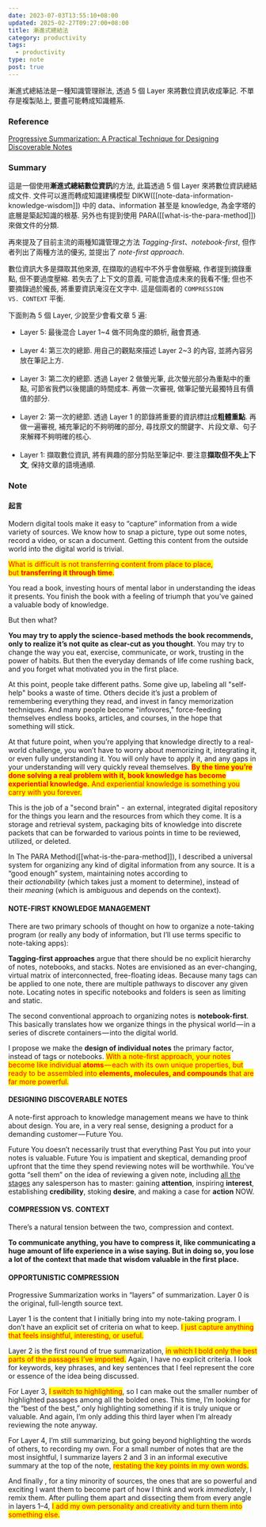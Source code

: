 ```yaml
---
date: 2023-07-03T13:55:10+08:00
updated: 2025-02-27T09:27:00+08:00
title: 漸進式總結法
category: productivity
tags:
  - productivity
type: note
post: true
---
```


漸進式總結法是一種知識管理辦法, 透過 5 個 Layer 來將數位資訊收成筆記. 不單存是複製貼上, 要盡可能轉成知識體系.

<!--more-->

### Reference

[Progressive Summarization: A Practical Technique for Designing Discoverable Notes](https://fortelabs.com/blog/progressive-summarization-a-practical-technique-for-designing-discoverable-notes/)

### Summary

這是一個使用**漸進式總結數位資訊**的方法, 此篇透過 5 個 Layer 來將數位資訊總結成文件.
文件可以進而轉成知識建構模型 DIKW([[note-data-information-knowledge-wisdom]]) 中的 data、information 甚至是 knowledge, 為金字塔的底層是築起知識的根基. 另外也有提到使用  PARA([[what-is-the-para-method]]) 來做文件的分類. 

再來提及了目前主流的兩種知識管理之方法 *Tagging-first*、*notebook-first*, 但作者列出了兩種方法的優劣, 並提出了 *note-first approach*.

數位資訊大多是擷取其他來源, 在擷取的過程中不外乎會做壓縮, 作者提到摘錄重點, 但不要過度壓縮. 若失去了上下文的意義, 可能會造成未來的我看不懂; 但也不要摘錄過於攏長, 將重要資訊淹沒在文字中. 這是個兩者的  `COMPRESSION VS. CONTEXT` 平衡.

下面則為 5 個 Layer, 少說至少會看文章 5 遍:

- Layer 5: 最後混合 Layer 1~4 做不同角度的頗析, 融會貫通.</br></br>
- Layer 4: 第三次的總節. 用自己的觀點來描述 Layer 2~3 的內容, 並將內容另放在筆記上方.</br></br>
- Layer 3: 第二次的總節. 透過 Layer 2 做螢光筆, 此次螢光部分為重點中的重點, 可節省我們以後閱讀的時間成本. 再做一次審視, 做筆記螢光最獨特且有價值的部分.</br></br>
- Layer 2: 第一次的總節. 透過 Layer 1 的節錄將重要的資訊標註成**粗體重點**. 再做一遍審視, 補充筆記的不夠明確的部分, 尋找原文的關鍵字、片段文章、句子來解釋不夠明確的核心.</br></br>
- Layer 1: 擷取數位資訊, 將有興趣的部分剪貼至筆記中. 要注意**擷取但不失上下文**, 保持文章的語境通順.

### Note

#### 起言

Modern digital tools make it easy to “capture” information from a wide variety of sources. We know how to snap a picture, type out some notes, record a video, or scan a document. Getting this content from the outside world into the digital world is trivial.

<span style="background-color:yellow;color:red">What is difficult is not transferring content from place to place, but **transferring it through time**.</span>

You read a book, investing hours of mental labor in understanding the ideas it presents. You finish the book with a feeling of triumph that you’ve gained a valuable body of knowledge.

But then what?

**You may try to apply the science-based methods the book recommends, only to realize it’s not quite as clear-cut as you thought**. You may try to change the way you eat, exercise, communicate, or work, trusting in the power of habits. But then the everyday demands of life come rushing back, and you forget what motivated you in the first place.

At this point, people take different paths. Some give up, labeling all "self-help" books a waste of time. Others decide it’s just a problem of remembering everything they read, and invest in fancy memorization techniques. And many people become "infovores," force-feeding themselves endless books, articles, and courses, in the hope that something will stick.

At that future point, when you’re applying that knowledge directly to a real-world challenge, you won’t have to worry about memorizing it, integrating it, or even fully understanding it. You will only have to apply it, and any gaps in your understanding will very quickly reveal themselves. <span style="background-color:yellow;color:red">**By the time you’re done solving a real problem with it, book knowledge has become experiential knowledge.** And experiential knowledge is something you carry with you forever.</span>

This is the job of a "second brain" -  an external, integrated digital repository for the things you learn and the resources from which they come. It is a storage and retrieval system, packaging bits of knowledge into discrete packets that can be forwarded to various points in time to be reviewed, utilized, or deleted.

In The PARA Method([[what-is-the-para-method]]), I described a universal system for organizing any kind of digital information from any source. It is a “good enough” system, maintaining notes according to their _actionability_ (which takes just a moment to determine), instead of their _meaning_ (which is ambiguous and depends on the context).

#### NOTE-FIRST KNOWLEDGE MANAGEMENT

There are two primary schools of thought on how to organize a note-taking program (or really any body of information, but I’ll use terms specific to note-taking apps):

**Tagging-first approaches** argue that there should be no explicit hierarchy of notes, notebooks, and stacks. Notes are envisioned as an ever-changing, virtual matrix of interconnected, free-floating ideas. Because many tags can be applied to one note, there are multiple pathways to discover any given note. Locating notes in specific notebooks and folders is seen as limiting and static.

The second conventional approach to organizing notes is **notebook-first**. This basically translates how we organize things in the physical world — in a series of discrete containers — into the digital world.

I propose we make the **design of individual notes** the primary factor, instead of tags or notebooks. <span style="background-color:yellow;color:red">With a note-first approach, your notes become like individual **atoms** — each with its own unique properties, but ready to be assembled into **elements, molecules, and compounds** that are far more powerful.</span>

#### DESIGNING DISCOVERABLE NOTES

A note-first approach to knowledge management means we have to think about design. You are, in a very real sense, designing a product for a demanding customer — Future You.

Future You doesn’t necessarily trust that everything Past You put into your notes is valuable. Future You is impatient and skeptical, demanding proof upfront that the time they spend reviewing notes will be worthwhile. You’ve gotta “sell them” on the idea of reviewing a given note, including [all the stages](https://www.thebalance.com/get-to-know-and-use-aida-39273) any salesperson has to master: gaining **attention**, inspiring **interest**, establishing **credibility**, stoking **desire**, and making a case for **action** NOW.

#### COMPRESSION VS. CONTEXT

There’s a natural tension between the two, compression and context.

**To communicate anything, you have to compress it, like communicating a huge amount of life experience in a wise saying. But in doing so, you lose a lot of the context that made that wisdom valuable in the first place.**

#### OPPORTUNISTIC COMPRESSION

Progressive Summarization works in “layers” of summarization. Layer 0 is the original, full-length source text.

Layer 1 is the content that I initially bring into my note-taking program. I don’t have an explicit set of criteria on what to keep. <span style="background-color:yellow;color:red">I just capture anything that feels insightful, interesting, or useful.</span>

Layer 2 is the first round of true summarization, <span style="background-color:yellow;color:red">in which I bold only the best parts of the passages I’ve imported.</span> Again, I have no explicit criteria. I look for keywords, key phrases, and key sentences that I feel represent the core or essence of the idea being discussed.

For Layer 3, <span style="background-color:yellow;color:red">I switch to highlighting</span>, so I can make out the smaller number of highlighted passages among all the bolded ones. This time, I’m looking for the “best of the best,” only highlighting something if it is truly unique or valuable. And again, I’m only adding this third layer when I’m already reviewing the note anyway.

For Layer 4, I’m still summarizing, but going beyond highlighting the words of others, to recording my own. For a small number of notes that are the most insightful, I summarize layers 2 and 3 in an informal executive summary at the top of the note, <span style="background-color:yellow;color:red">restating the key points in my own words.</span>

And finally , for a tiny minority of sources, the ones that are so powerful and exciting I want them to become part of how I think and work _immediately_, I remix them. After pulling them apart and dissecting them from every angle in layers 1–4, <span style="background-color:yellow;color:red">I add my own personality and creativity and turn them into something else.</span>